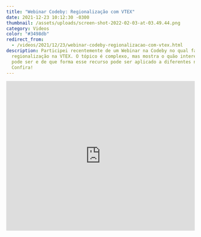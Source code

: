```yaml
---
title: "Webinar Codeby: Regionalização com VTEX"
date: 2021-12-23 10:12:30 -0300
thumbnail: /assets/uploads/screen-shot-2022-02-03-at-03.49.44.png
category: Videos
color: "#3498db"
redirect_from:
  - /videos/2021/12/23/webinar-codeby-regionalizacao-com-vtex.html
description: Participei recentemente de um Webinar na Codeby no qual falei sobre
  regionalização na VTEX. O tópico é complexo, mas mostra o quão interessante
  pode ser e de que forma esse recurso pode ser aplicado a diferentes nichos.
  Confira!
---
```


<iframe width="100%" height="400" src="https://www.youtube.com/embed/F4ZYG_hxlcw" title="YouTube video player" frameborder="0" allow="accelerometer; autoplay; clipboard-write; encrypted-media; gyroscope; picture-in-picture" allowfullscreen></iframe>